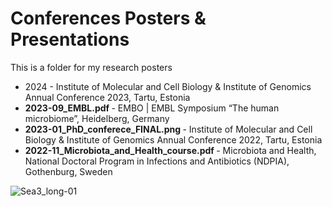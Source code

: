 # Conferences Posters & Presentations
This is a folder for my research posters

- 2024 - Institute of Molecular and Cell Biology & Institute of Genomics Annual Conference 2023, Tartu, Estonia
- <b> 2023-09_EMBL.pdf </b> - EMBO | EMBL Symposium “The human microbiome”, Heidelberg, Germany
- <b> 2023-01_PhD_conferece_FINAL.png </b> - Institute of Molecular and Cell Biology & Institute of Genomics Annual Conference 2022, Tartu, Estonia
- <b> 2022-11_Microbiota_and_Health_course.pdf </b> - Microbiota and Health, National Doctoral Program in Infections and Antibiotics (NDPIA), Gothenburg, Sweden

![Sea3_long-01](https://user-images.githubusercontent.com/15068419/225294622-be24ceaa-8b38-4772-a6de-7238103f488f.png)


